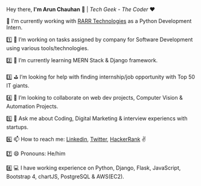 Hey there, **I'm Arun Chauhan** 👋 | *Tech Geek - The Coder* :heart:

📢 I'm currently working with [RARR Technologies](http://rarrtech.com/) as a Python Development Intern.  

1️⃣ 🔭 I’m working on tasks assigned by company for Software Development using various tools/technologies.

2️⃣ 🎯 I’m currently learning MERN Stack & Django framework.

3️⃣ ⛳ I’m looking for help with finding internship/job opportunity with Top 50 IT giants.

4️⃣ 👯 I’m looking to collaborate on web dev projects, Computer Vision & Automation Projects.

5️⃣ 💬 Ask me about Coding, Digital Marketing & interview experiencs with startups.

6️⃣ 📫 How to reach me: [Linkedin](https://www.linkedin.com/in/iamarunchauhan/), [Twitter](https://twitter.com/imarun_chauhan),  [HackerRank](https://www.hackerrank.com/iamarunchauhan) ✌️

7️⃣ 😄 Pronouns: He/him

8️⃣ 💻 I have working experience on Python, Django, Flask, JavaScript, Bootstrap 4, chartJS, PostgreSQL & AWS(EC2).
